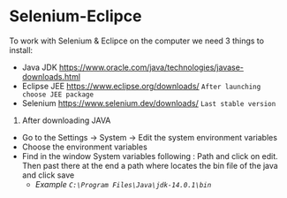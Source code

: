 # Selenium-Eclipce
To work with Selenium & Eclipce on the computer we need 3 things to install:
* Java JDK https://www.oracle.com/java/technologies/javase-downloads.html
* Eclipse JEE https://www.eclipse.org/downloads/ `After launching choose JEE package`
* Selenium https://www.selenium.dev/downloads/ `Last stable version`

1. After downloading JAVA 
  * Go to the Settings -> System -> Edit the system environment variables
  * Choose the environment variables
  * Find in the window System variables following : Path and click on edit. Then past there at the end a path where locates the bin file of the java and click save
    * *Example `C:\Program Files\Java\jdk-14.0.1\bin`* 
